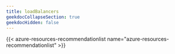 ```yaml
---
title: loadBalancers
geekdocCollapseSection: true
geekdocHidden: false
---
```


{{< azure-resources-recommendationlist name="azure-resources-recommendationlist" >}}

